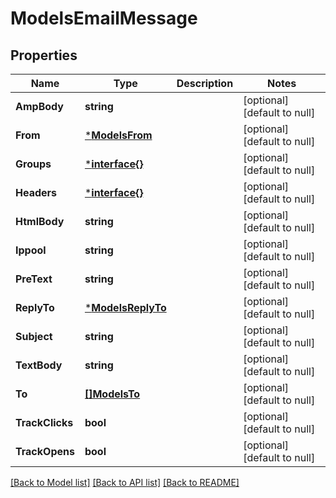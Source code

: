 # ModelsEmailMessage

## Properties
Name | Type | Description | Notes
------------ | ------------- | ------------- | -------------
**AmpBody** | **string** |  | [optional] [default to null]
**From** | [***ModelsFrom**](models.From.md) |  | [optional] [default to null]
**Groups** | [***interface{}**](interface{}.md) |  | [optional] [default to null]
**Headers** | [***interface{}**](interface{}.md) |  | [optional] [default to null]
**HtmlBody** | **string** |  | [optional] [default to null]
**Ippool** | **string** |  | [optional] [default to null]
**PreText** | **string** |  | [optional] [default to null]
**ReplyTo** | [***ModelsReplyTo**](models.ReplyTo.md) |  | [optional] [default to null]
**Subject** | **string** |  | [optional] [default to null]
**TextBody** | **string** |  | [optional] [default to null]
**To** | [**[]ModelsTo**](models.To.md) |  | [optional] [default to null]
**TrackClicks** | **bool** |  | [optional] [default to null]
**TrackOpens** | **bool** |  | [optional] [default to null]

[[Back to Model list]](../README.md#documentation-for-models) [[Back to API list]](../README.md#documentation-for-api-endpoints) [[Back to README]](../README.md)


